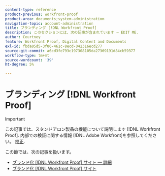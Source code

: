 ```yaml
---
content-type: reference
product-previous: workfront-proof
product-area: documents;system-administration
navigation-topic: account-administration
title: ブランディング [!DNL Workfront Proof]
description: このセクションには、次の記事が含まれています — EDIT ME.
author: Courtney
feature: Workfront Proof, Digital Content and Documents
exl-id: fbda05d5-3f06-461c-8ecd-042316ecd277
source-git-commit: a6cd3fe793c197308105da27369191d84cb59377
workflow-type: tm+mt
source-wordcount: '39'
ht-degree: 5%

---
```


# ブランディング [!DNL Workfront Proof]

>[!IMPORTANT]
>
>この記事では、スタンドアロン製品の機能について説明します [!DNL Workfront Proof]. 内部での検証に関する情報 [!DNL Adobe Workfront]を参照してください。 [校正](../../../review-and-approve-work/proofing/proofing.md).

この節では、次の記事を扱います。

* [ブランド化 [!DNL Workfront Proof] サイト — 詳細](../../../workfront-proof/wp-acct-admin/branding/brand-wp-site-advanced.md)
* [ブランド化 [!DNL Workfront Proof] サイト](../../../workfront-proof/wp-acct-admin/branding/brand-wp-site.md)
